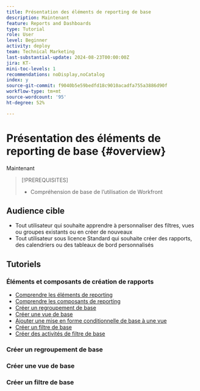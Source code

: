 ```yaml
---
title: Présentation des éléments de reporting de base
description: Maintenant
feature: Reports and Dashboards
type: Tutorial
role: User
level: Beginner
activity: deploy
team: Technical Marketing
last-substantial-update: 2024-08-23T00:00:00Z
jira: KT-
mini-toc-levels: 1
recommendations: noDisplay,noCatalog
index: y
source-git-commit: f9040b5e59bedfd18c9010acadfa755a3886d90f
workflow-type: tm+mt
source-wordcount: '95'
ht-degree: 52%

---
```



# Présentation des éléments de reporting de base {#overview}

Maintenant

>[!PREREQUISITES]
>
>* Compréhension de base de l’utilisation de Workfront


## Audience cible

* Tout utilisateur qui souhaite apprendre à personnaliser des filtres, vues ou groupes existants ou en créer de nouveaux
* Tout utilisateur sous licence Standard qui souhaite créer des rapports, des calendriers ou des tableaux de bord personnalisés

## Tutoriels

### Éléments et composants de création de rapports

* [Comprendre les éléments de reporting](/help/reporting/basic-reporting/reporting-elements.md)
* [Comprendre les composants de reporting](/help/reporting/basic-reporting/reporting-components.md)
* [Créer un regroupement de base](/help/reporting/basic-reporting/create-a-basic-grouping.md)
* [Créer une vue de base](/help/reporting/basic-reporting/create-a-basic-view.md)
* [Ajouter une mise en forme conditionnelle de base à une vue](/help/reporting/basic-reporting/add-basic-conditional-formatting-to-a-view.md)
* [Créer un filtre de base](/help/reporting/basic-reporting/create-a-basic-filter.md)
* [Créer des activités de filtre de base](/help/reporting/basic-reporting/create-a-basic-filter-activity.md)


### Créer un regroupement de base



### Créer une vue de base



### Créer un filtre de base


